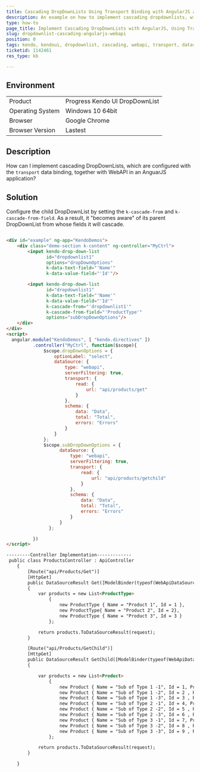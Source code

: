 ```yaml
---
title: Cascading DropDownLists Using Transport Binding with AngularJS and WebAPI
description: An example on how to implement cascading dropdownlists, with transport binding with webapi with angularjs
type: how-to
page_title: Implement Cascading DropDownLists with AngularJS, Using Transport Binding and WebAPI | Kendo DropDownList
slug: dropdownlist-cascading-angularjs-webapi
position: 0
tags: kendo, kendoui, dropdownlist, cascading, webapi, transport, datasource, angularjs
ticketid: 1142461
res_type: kb

---
```


## Environment

<table>
 <tr>
  <td>Product</td>
  <td>Progress Kendo UI DropDownList</td>
 </tr>
 <tr>
  <td>Operating System</td>
  <td>Windows 10 64bit</td>
 </tr>
 <tr>
  <td>Browser</td>
  <td>Google Chrome</td>
 </tr>
 <tr>
  <td>Browser Version</td>
  <td>Lastest</td>
 </tr>
</table>


## Description

How can I implement cascading DropDownLists, which are configured with the `transport` data binding, together with WebAPI in an AnguarJS application?

## Solution

Configure the child DropDownList by setting the `k-cascade-from` and `k-cascade-from-field`. As a result, it "becomes aware" of its parent DropDownList from whose fields it will cascade.

```html

<div id="example" ng-app="KendoDemos">
    <div class="demo-section k-content" ng-controller="MyCtrl">
        <input kendo-drop-down-list
               id="dropdownlist1"
               options="dropDownOptions"
               k-data-text-field="'Name'"
               k-data-value-field="'Id'"/>

        <input kendo-drop-down-list
               id="dropdownlist1"
               k-data-text-field="'Name'"
               k-data-value-field="'Id'"
               k-cascade-from="'dropdownlist1'"
               k-cascade-from-field="'ProductType'"
               options="subDropDownOptions"/>
    </div>
</div>
<script>
  angular.module("KendoDemos", [ "kendo.directives" ])
          .controller("MyCtrl", function($scope){
              $scope.dropDownOptions = {
                  optionLabel: "select",
                  dataSource: {
                      type: "webapi",
                      serverFiltering: true,
                      transport: {
                          read: {
                              url: "api/products/get"
                          }
                      },
                      schema: {
                          data: "Data",
                          total: "Total",
                          errors: "Errors"
                      }
                  }
              };
              $scope.subDropDownOptions = {
                    dataSource: {
                        type: "webapi",
                        serverFiltering: true,
                        transport: {
                            read: {
                                url: "api/products/getchild"
                            }
                        },
                        schema: {
                            data: "Data",
                            total: "Total",
                            errors: "Errors"
                        }
                    }
                };

          })
</script>

---------Controller Implementation-------------
 public class ProductsController : ApiController
    {
        [Route("api/Products/Get")]
        [HttpGet]
        public DataSourceResult Get([ModelBinder(typeof(WebApiDataSourceRequestModelBinder))]DataSourceRequest request)
        {
            var products = new List<ProductType>
                {
                    new ProductType { Name = "Product 1", Id = 1 },
                    new ProductType{ Name = "Product 2", Id = 2},
                    new ProductType { Name = "Product 3", Id = 3 }
                };

            return products.ToDataSourceResult(request);
        }

        [Route("api/Products/GetChild")]
        [HttpGet]
        public DataSourceResult GetChild([ModelBinder(typeof(WebApiDataSourceRequestModelBinder))]DataSourceRequest request)
        {

            var products = new List<Product>
                {
                    new Product { Name = "Sub of Type 1 -1", Id = 1, ProductType= 1},
                    new Product { Name = "Sub of Type 1 -2", Id = 2 , ProductType= 1},
                    new Product { Name = "Sub of Type 1 -3", Id = 3 , ProductType= 1},
                    new Product { Name = "Sub of Type 2 -1", Id = 4, ProductType= 2},
                    new Product { Name = "Sub of Type 2 -2", Id = 5 , ProductType= 2},
                    new Product { Name = "Sub of Type 2 -3", Id = 6 , ProductType= 2},
                    new Product { Name = "Sub of Type 3 -1", Id = 7, ProductType= 3},
                    new Product { Name = "Sub of Type 3 -2", Id = 8 , ProductType= 3},
                    new Product { Name = "Sub of Type 3 -3", Id = 9 , ProductType= 3},
                };

            return products.ToDataSourceResult(request);
        }

    }

```
